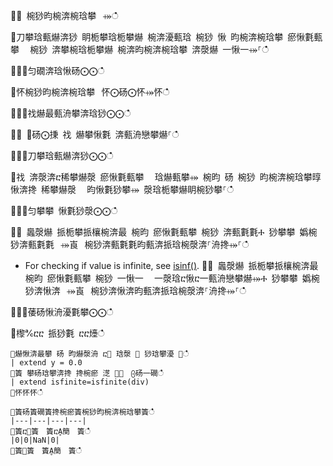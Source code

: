 ਍⌀ 椀猀昀椀渀椀琀攀⠀⤀ഀഀ
਍刀攀琀甀爀渀猀 眀栀攀琀栀攀爀 椀渀瀀甀琀 椀猀 愀 昀椀渀椀琀攀 瘀愀氀甀攀 ⠀椀猀 渀攀椀琀栀攀爀 椀渀昀椀渀椀琀攀 渀漀爀 一愀一⤀⸀ഀഀ
਍⨀⨀匀礀渀琀愀砀⨀⨀ഀഀ
਍怀椀猀昀椀渀椀琀攀⠀怀⨀砀⨀怀⤀怀ഀഀ
਍⨀⨀䄀爀最甀洀攀渀琀猀⨀⨀ഀഀ
਍⨀ ⨀砀⨀㨀 䄀 爀攀愀氀 渀甀洀戀攀爀⸀ഀഀ
਍⨀⨀刀攀琀甀爀渀猀⨀⨀ഀഀ
਍䄀 渀漀渀ⴀ稀攀爀漀 瘀愀氀甀攀 ⠀琀爀甀攀⤀ 椀昀 砀 椀猀 昀椀渀椀琀攀㬀 愀渀搀 稀攀爀漀 ⠀昀愀氀猀攀⤀ 漀琀栀攀爀眀椀猀攀⸀ഀഀ
਍⨀⨀匀攀攀 愀氀猀漀⨀⨀ഀഀ
਍⨀ 䘀漀爀 挀栀攀挀欀椀渀最 椀昀 瘀愀氀甀攀 椀猀 渀甀氀氀Ⰰ 猀攀攀 嬀椀猀渀甀氀氀⠀⤀崀⠀椀猀渀甀氀氀昀甀渀挀琀椀漀渀⸀洀搀⤀⸀ഀഀ
* For checking if value is infinite, see [isinf()](isinffunction.md).਍⨀ 䘀漀爀 挀栀攀挀欀椀渀最 椀昀 瘀愀氀甀攀 椀猀 一愀一 ⠀一漀琀ⴀ愀ⴀ一甀洀戀攀爀⤀Ⰰ 猀攀攀 嬀椀猀渀愀渀⠀⤀崀⠀椀猀渀愀渀昀甀渀挀琀椀漀渀⸀洀搀⤀⸀ഀഀ
਍⨀⨀䔀砀愀洀瀀氀攀⨀⨀ഀഀ
਍㰀℀ⴀⴀ 挀猀氀 ⴀⴀ㸀ഀഀ
```਍爀愀渀最攀 砀 昀爀漀洀 ⴀ㄀ 琀漀 ㄀ 猀琀攀瀀 ㄀ഀഀ
| extend y = 0.0਍簀 攀砀琀攀渀搀 搀椀瘀 㴀 ㄀⸀　⨀砀⼀礀ഀഀ
| extend isfinite=isfinite(div)਍怀怀怀ഀഀ
਍簀砀簀礀簀搀椀瘀簀椀猀昀椀渀椀琀攀簀ഀഀ
|---|---|---|---|਍簀ⴀ㄀簀　簀ⴀḀ簢　簀ഀഀ
|0|0|NaN|0|਍簀㄀簀　簀Ḁ簢　簀ഀഀ
